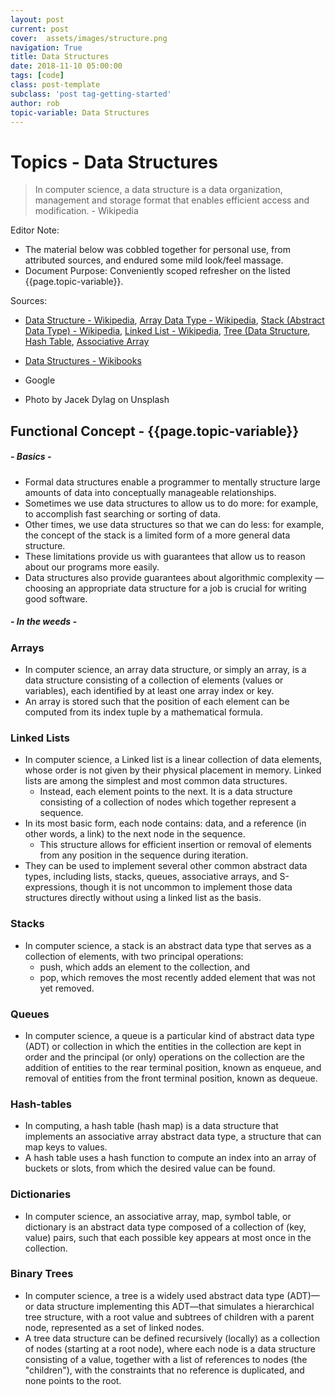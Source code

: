 ```yaml
---
layout: post
current: post
cover:  assets/images/structure.png
navigation: True
title: Data Structures
date: 2018-11-10 05:00:00
tags: [code]
class: post-template
subclass: 'post tag-getting-started'
author: rob
topic-variable: Data Structures
---
```


# Topics - Data Structures

> In computer science, a data structure is a data organization, management and storage format that enables efficient access and modification. - Wikipedia

Editor Note:
- The material below was cobbled together for personal use, from attributed sources, and endured some mild look/feel massage.
- Document Purpose: Conveniently scoped refresher on the listed {{page.topic-variable}}.

Sources: 
- [Data Structure - Wikipedia](https://en.wikipedia.org/wiki/Data_structure), [Array Data Type - Wikipedia](https://en.wikipedia.org/wiki/Array_data_type), 
  [Stack (Abstract Data Type) - Wikipedia](https://en.wikipedia.org/wiki/Stack_(abstract_data_type)), [Linked List - Wikipedia](https://en.wikipedia.org/wiki/Linked_list#Singly_linked_lists),
  [Tree (Data Structure](https://en.wikipedia.org/wiki/Tree_(data_structure)), [Hash Table](https://en.wikipedia.org/wiki/Hash_table),
  [Associative Array](https://en.wikipedia.org/wiki/Associative_array)
  
- [Data Structures - Wikibooks](https://en.wikibooks.org/wiki/Data_Structures)
- Google
- Photo by Jacek Dylag on Unsplash

## Functional Concept - {{page.topic-variable}}
##### - Basics -
- Formal data structures enable a programmer to mentally structure large amounts of data into conceptually manageable relationships.
- Sometimes we use data structures to allow us to do more: for example, to accomplish fast searching or sorting of data. 
- Other times, we use data structures so that we can do less: for example, the concept of the stack is a limited form of a more general data structure. 
- These limitations provide us with guarantees that allow us to reason about our programs more easily. 
- Data structures also provide guarantees about algorithmic complexity — choosing an appropriate data structure for a job is crucial for writing good software.

##### - In the weeds -
### Arrays
- In computer science, an array data structure, or simply an array, is a data structure consisting of a collection of elements (values or variables), each identified by at least one array index or key. 
- An array is stored such that the position of each element can be computed from its index tuple by a mathematical formula.

### Linked Lists
- In computer science, a Linked list is a linear collection of data elements, whose order is not given by their physical placement in memory. Linked lists are among the simplest and most common data structures.
  - Instead, each element points to the next. It is a data structure consisting of a collection of nodes which together represent a sequence. 
- In its most basic form, each node contains: data, and a reference (in other words, a link) to the next node in the sequence. 
  - This structure allows for efficient insertion or removal of elements from any position in the sequence during iteration.
- They can be used to implement several other common abstract data types, including lists, stacks, queues, associative arrays, and S-expressions, though it is not uncommon to implement those data structures directly without using a linked list as the basis.

### Stacks
- In computer science, a stack is an abstract data type that serves as a collection of elements, with two principal operations:
  - push, which adds an element to the collection, and
  - pop, which removes the most recently added element that was not yet removed.

### Queues
- In computer science, a queue is a particular kind of abstract data type (ADT) or collection in which the entities in the collection are kept in order and the principal (or only) operations on the collection are the addition of entities to the rear terminal position, known as enqueue, and removal of entities from the front terminal position, known as dequeue.

### Hash-tables
- In computing, a hash table (hash map) is a data structure that implements an associative array abstract data type, a structure that can map keys to values. 
- A hash table uses a hash function to compute an index into an array of buckets or slots, from which the desired value can be found.

### Dictionaries
- In computer science, an associative array, map, symbol table, or dictionary is an abstract data type composed of a collection of (key, value) pairs, such that each possible key appears at most once in the collection.

### Binary Trees
- In computer science, a tree is a widely used abstract data type (ADT)—or data structure implementing this ADT—that simulates a hierarchical tree structure, with a root value and subtrees of children with a parent node, represented as a set of linked nodes.
- A tree data structure can be defined recursively (locally) as a collection of nodes (starting at a root node), where each node is a data structure consisting of a value, together with a list of references to nodes (the "children"), with the constraints that no reference is duplicated, and none points to the root.